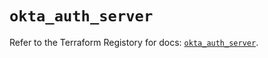 # `okta_auth_server`

Refer to the Terraform Registory for docs: [`okta_auth_server`](https://registry.terraform.io/providers/okta/okta/4.1.0/docs/resources/auth_server).
